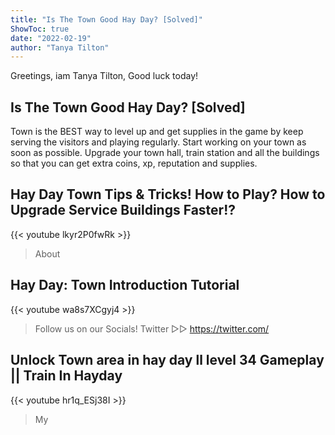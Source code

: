 ```yaml
---
title: "Is The Town Good Hay Day? [Solved]"
ShowToc: true 
date: "2022-02-19"
author: "Tanya Tilton" 
---
```


Greetings, iam Tanya Tilton, Good luck today!
## Is The Town Good Hay Day? [Solved]
 Town is the BEST way to level up and get supplies in the game by keep serving the visitors and playing regularly. Start working on your town as soon as possible. Upgrade your town hall, train station and all the buildings so that you can get extra coins, xp, reputation and supplies.

## Hay Day Town Tips & Tricks! How to Play? How to Upgrade Service Buildings Faster!?
{{< youtube lkyr2P0fwRk >}}
>About 

## Hay Day: Town Introduction Tutorial
{{< youtube wa8s7XCgyj4 >}}
>Follow us on our Socials! Twitter ▻▻ https://twitter.com/

## Unlock Town area in hay day ll level 34 Gameplay || Train In Hayday
{{< youtube hr1q_ESj38I >}}
>My 


